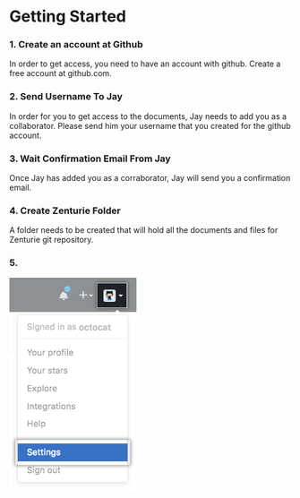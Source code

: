 # Getting Started

### 1. Create an account at Github

In order to get access, you need to have an account with github. Create a free account at github.com.

### 2. Send Username To Jay

In order for you to get access to the documents, Jay needs to add you as a collaborator. Please send him your username that you created for the github account.

### 3. Wait Confirmation Email From Jay

Once Jay has added you as a corraborator, Jay will send you a confirmation email.

### 4. Create Zenturie Folder

A folder needs to be created that will hold all the documents and files for Zenturie git repository.

### 5.

![Github User Settings](/images/userbar-account-settings.png)
